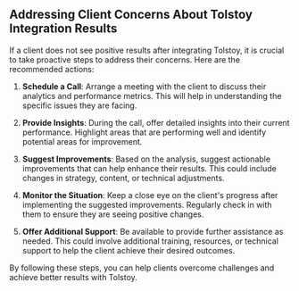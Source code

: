 ## Addressing Client Concerns About Tolstoy Integration Results

If a client does not see positive results after integrating Tolstoy, it is crucial to take proactive steps to address their concerns. Here are the recommended actions:

1. **Schedule a Call**: Arrange a meeting with the client to discuss their analytics and performance metrics. This will help in understanding the specific issues they are facing.

2. **Provide Insights**: During the call, offer detailed insights into their current performance. Highlight areas that are performing well and identify potential areas for improvement.

3. **Suggest Improvements**: Based on the analysis, suggest actionable improvements that can help enhance their results. This could include changes in strategy, content, or technical adjustments.

4. **Monitor the Situation**: Keep a close eye on the client's progress after implementing the suggested improvements. Regularly check in with them to ensure they are seeing positive changes.

5. **Offer Additional Support**: Be available to provide further assistance as needed. This could involve additional training, resources, or technical support to help the client achieve their desired outcomes.

By following these steps, you can help clients overcome challenges and achieve better results with Tolstoy.